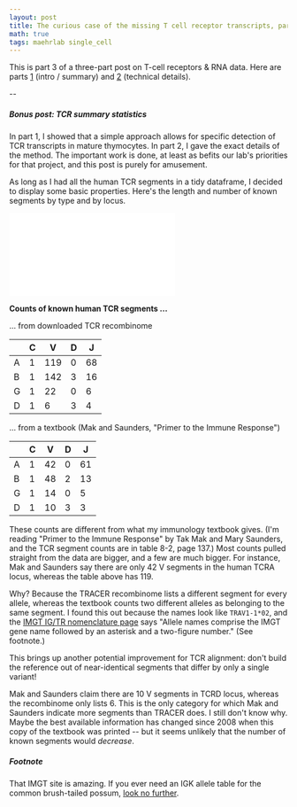 ```yaml
---
layout: post
title: The curious case of the missing T cell receptor transcripts, part 3
math: true
tags: maehrlab single_cell
---
```


This is part 3 of a three-part post on T-cell receptors & RNA data. Here are parts [1](https://ekernf01.github.io/TCR-part-1) (intro / summary) and [2](https://ekernf01.github.io/TCR-part-2) (technical details).

--

##### Bonus post: TCR summary statistics

In part 1, I showed that a simple approach allows for specific detection of TCR transcripts in mature thymocytes. In part 2, I gave the exact details of the method. The important work is done, at least as befits our lab's priorities for that project, and this post is purely for amusement.

As long as I had all the human TCR segments in a tidy dataframe, I decided to display some basic properties. Here's the length and number of known segments by type and by locus.

![](/images/TCR_length_by_segment.pdf)

**Counts of known human TCR segments ...** 

... from downloaded TCR recombinome

|   |  C|   V|  D|  J|
|---|---|----|---|---|
|A  |  1| 119|  0| 68|
|B  |  1| 142|  3| 16|
|G  |  1|  22|  0|  6|
|D  |  1|   6|  3|  4|

... from a textbook (Mak and Saunders, "Primer to the Immune Response")

|   |  C|   V|  D|  J|
|---|---|----|---|---|
|A  |  1|  42|  0| 61|
|B  |  1|  48|  2| 13|
|G  |  1|  14|  0|  5|
|D  |  1|  10|  3|  3|


These counts are different from what my immunology textbook gives. (I'm reading "Primer to the Immune Response" by Tak Mak and Mary Saunders, and the TCR segment counts are in table 8-2, page 137.) Most counts pulled straight from the data are bigger, and a few are much bigger. For instance, Mak and Saunders say there are only 42 V segments in the human TCRA locus, whereas the table above has 119. 

Why? Because the TRACER recombinome lists a different segment for every allele, whereas the textbook counts two different alleles as belonging to the same segment. I found this out because the names look like `TRAV1-1*02`, and the [IMGT IG/TR nomenclature page](http://www.imgt.org/IMGTScientificChart/Nomenclature/IMGTnomenclature.html) says "Allele names comprise the IMGT gene name followed by an asterisk and a two-figure number." (See footnote.)

This brings up another potential improvement for TCR alignment: don't build the reference out of near-identical segments that differ by only a single variant! 

Mak and Saunders claim there are 10 V segments in TCRD locus, whereas the recombinome only lists 6. This is the only category for which Mak and Saunders indicate more segments than TRACER does. I still don't know why. Maybe the best available information has changed since 2008 when this copy of the textbook was printed -- but it seems unlikely that the number of known segments would *decrease*.


##### Footnote

That IMGT site is amazing. If you ever need an IGK allele table for the common brush-tailed possum, [look no further](http://www.imgt.org/IMGTrepertoire/Proteins/#C).